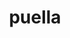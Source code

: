 ---
title: puella
meaning: girl
ch: [one, 7r]
pos: noun
stem: puell
genend: ae
abbgender: f.
abbgender2: fem.
gender: feminine
declension: first
haudio: ../assets/audio/puella-haudio.mp3
laudio: ../assets/audio/puella-laudio.mp3
diaudio: ../assets/audio/puella-diaudio.mp3
eaudio: ../assets/audio/puella-eaudio.mp3
six: y
---